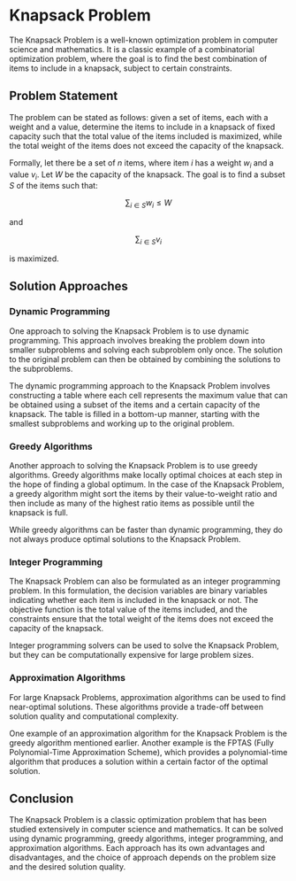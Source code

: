 # Knapsack Problem

The Knapsack Problem is a well-known optimization problem in computer science and mathematics. It is a classic example of a combinatorial optimization problem, where the goal is to find the best combination of items to include in a knapsack, subject to certain constraints.

## Problem Statement

The problem can be stated as follows: given a set of items, each with a weight and a value, determine the items to include in a knapsack of fixed capacity such that the total value of the items included is maximized, while the total weight of the items does not exceed the capacity of the knapsack.

Formally, let there be a set of $n$ items, where item $i$ has a weight $w_i$ and a value $v_i$. Let $W$ be the capacity of the knapsack. The goal is to find a subset $S$ of the items such that:

$$\sum_{i \in S} w_i \leq W$$

and

$$\sum_{i \in S} v_i$$

is maximized.

## Solution Approaches

### Dynamic Programming

One approach to solving the Knapsack Problem is to use dynamic programming. This approach involves breaking the problem down into smaller subproblems and solving each subproblem only once. The solution to the original problem can then be obtained by combining the solutions to the subproblems.

The dynamic programming approach to the Knapsack Problem involves constructing a table where each cell represents the maximum value that can be obtained using a subset of the items and a certain capacity of the knapsack. The table is filled in a bottom-up manner, starting with the smallest subproblems and working up to the original problem.

### Greedy Algorithms

Another approach to solving the Knapsack Problem is to use greedy algorithms. Greedy algorithms make locally optimal choices at each step in the hope of finding a global optimum. In the case of the Knapsack Problem, a greedy algorithm might sort the items by their value-to-weight ratio and then include as many of the highest ratio items as possible until the knapsack is full.

While greedy algorithms can be faster than dynamic programming, they do not always produce optimal solutions to the Knapsack Problem.

### Integer Programming

The Knapsack Problem can also be formulated as an integer programming problem. In this formulation, the decision variables are binary variables indicating whether each item is included in the knapsack or not. The objective function is the total value of the items included, and the constraints ensure that the total weight of the items does not exceed the capacity of the knapsack.

Integer programming solvers can be used to solve the Knapsack Problem, but they can be computationally expensive for large problem sizes.

### Approximation Algorithms

For large Knapsack Problems, approximation algorithms can be used to find near-optimal solutions. These algorithms provide a trade-off between solution quality and computational complexity.

One example of an approximation algorithm for the Knapsack Problem is the greedy algorithm mentioned earlier. Another example is the FPTAS (Fully Polynomial-Time Approximation Scheme), which provides a polynomial-time algorithm that produces a solution within a certain factor of the optimal solution.

## Conclusion

The Knapsack Problem is a classic optimization problem that has been studied extensively in computer science and mathematics. It can be solved using dynamic programming, greedy algorithms, integer programming, and approximation algorithms. Each approach has its own advantages and disadvantages, and the choice of approach depends on the problem size and the desired solution quality.
